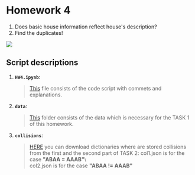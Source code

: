 
# Homework 4

1) Does basic house information reflect house's description?
2) Find the duplicates!

![](https://camo.githubusercontent.com/74fbdf7089df052d80296460cc5ff12bccaf8626/68747470733a2f2f64373931686c736b666b626a682e636c6f756466726f6e742e6e65742f373733313238372f393830782e6a7067)


## Script descriptions

1. __`HW4.ipynb`__: 
	>  [This](https://github.com/ha-ismail/ADM-HW4-G34/blob/master/HW4.ipynb) file consists of the code script with commets and explanations.

2. __`data`__:
    >  [This](https://github.com/ha-ismail/ADM-HW4-G34/tree/master/data) folder consists of the data which is necessary for the TASK 1 of this homework.
    
3. __`collisions`__:
    >  [HERE](https://drive.google.com/open?id=1P6FaBfvh5fRYq63CM2iI62428B7UWpyk) you can download dictionaries where are stored collisions from the first and the second part of TASK 2:
    >  col1.json is for the case __"ABAA = AAAB"__\  
    >  col2.json is for the case __"ABAA != AAAB"__
